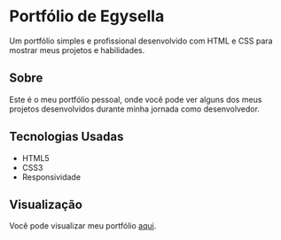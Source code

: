 # Portfólio de Egysella 
Um portfólio simples e profissional desenvolvido com HTML e CSS para mostrar meus projetos e habilidades.
<br>
## Sobre
Este é o meu portfólio pessoal, onde você pode ver alguns dos meus projetos desenvolvidos durante minha jornada como desenvolvedor. 
<br>
## Tecnologias Usadas
- HTML5
- CSS3
- Responsividade
## Visualização
Você pode visualizar meu portfólio [aqui](https://github.com/Egysella/Portifolio).
